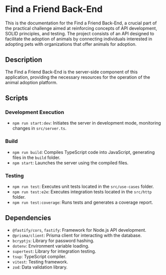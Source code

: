 # Find a Friend Back-End

This is the documentation for the Find a Friend Back-End, a crucial part of the practical challenge aimed at reinforcing concepts of API development, SOLID principles, and testing. The project consists of an API designed to facilitate the adoption of animals by connecting individuals interested in adopting pets with organizations that offer animals for adoption.

## Description

The Find a Friend Back-End is the server-side component of this application, providing the necessary resources for the operation of the animal adoption platform.

## Scripts

### Development Execution

- `npm run start:dev`: Initiates the server in development mode, monitoring changes in `src/server.ts`.

### Build

- `npm run build`: Compiles TypeScript code into JavaScript, generating files in the `build` folder.
- `npm start`: Launches the server using the compiled files.

### Testing

- `npm run test`: Executes unit tests located in the `src/use-cases` folder.
- `npm run test:e2e`: Executes integration tests located in the `src/http` folder.
- `npm run test:coverage`: Runs tests and generates a coverage report.

## Dependencies

- `@fastify/cors`, `fastify`: Framework for Node.js API development.
- `@prisma/client`: Prisma client for interacting with the database.
- `bcryptjs`: Library for password hashing.
- `dotenv`: Environment variable loading.
- `supertest`: Library for integration testing.
- `tsup`: TypeScript compiler.
- `vitest`: Testing framework.
- `zod`: Data validation library.
